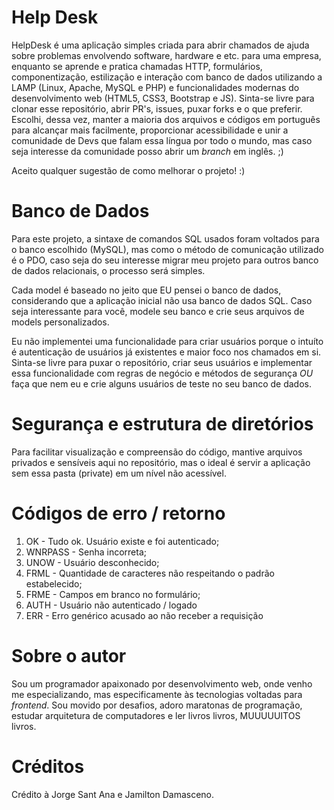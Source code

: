 # Help Desk

HelpDesk é uma aplicação simples criada para abrir chamados de ajuda sobre problemas envolvendo software, hardware e etc. para uma empresa, enquanto se aprende e pratica chamadas HTTP, formulários, componentização, estilização e interação com banco de dados utilizando a LAMP (Linux, Apache, MySQL e PHP) e funcionalidades modernas do desenvolvimento web (HTML5, CSS3, Bootstrap e JS). Sinta-se livre para clonar esse repositório, abrir PR's, issues, puxar forks e o que preferir.
Escolhi, dessa vez, manter a maioria dos arquivos e códigos em português para alcançar mais facilmente, proporcionar acessibilidade e unir a comunidade de Devs que falam essa língua por todo o mundo, mas caso seja interesse da comunidade posso abrir um *branch* em inglês. ;)




Aceito qualquer sugestão de como melhorar o projeto! :)

# Banco de Dados
Para este projeto, a sintaxe de comandos SQL usados foram voltados para o banco escolhido (MySQL), mas como o método de comunicação utilizado é o PDO, caso seja do seu interesse migrar meu projeto para outros banco de dados relacionais, o processo será simples.

Cada model é baseado no jeito que EU pensei o banco de dados, considerando que a aplicação inicial não usa banco de dados SQL. Caso seja interessante para você, modele seu banco e crie seus arquivos de models personalizados.

Eu não implementei uma funcionalidade para criar usuários porque o intuíto é autenticação
de usuários já existentes e maior foco nos chamados em si. Sinta-se livre para puxar o repositório, criar seus usuários e implementar essa funcionalidade com regras de negócio e métodos de segurança *OU* faça que nem eu e crie alguns usuários de teste no seu banco de dados.

# Segurança e estrutura de diretórios
Para facilitar visualização e compreensão do código, mantive arquivos privados e sensíveis aqui no repositório, mas o ideal é servir a aplicação sem essa pasta (private) em um nível não acessível.

# Códigos de erro / retorno

1. OK - Tudo ok. Usuário existe e foi autenticado;
2. WNRPASS - Senha incorreta;
3. UNOW - Usuário desconhecido;
4. FRML - Quantidade de caracteres não respeitando o padrão estabelecido;
5. FRME - Campos em branco no formulário;
6. AUTH - Usuário não autenticado / logado
7. ERR - Erro genérico acusado ao não receber a requisição

# Sobre o autor
Sou um programador apaixonado por desenvolvimento web, onde venho me especializando, mas  especificamente às tecnologias voltadas para *frontend*. Sou movido por desafios, adoro maratonas de programação, estudar arquitetura de computadores e ler livros livros, MUUUUUITOS livros.

# Créditos
Crédito à Jorge Sant Ana e Jamilton Damasceno.

